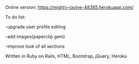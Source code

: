 Online version: https://mighty-ravine-48385.herokuapp.com/

To do list:

-upgrade user profile editing

-add images(paperclip gem)

-improve look of all sections


Written in Ruby on Rails, HTML, Bootstrap, jQuery, Heroku
